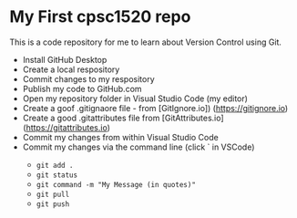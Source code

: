 # My First cpsc1520 repo
This is a code repository for me to learn about Version Control using Git.

- Install GitHub Desktop
- Create a local respository
- Commit changes to my respository
- Publish my code to GitHub.com
- Open my repository folder in Visual Studio Code (my editor)
- Create a goof .gitignaore file - from [GitIgnore.io])
  (https://gitignore.io)
- Create a good .gitattributes file from [GitAttributes.io]
  (https://gitattributes.io)
- Commit my changes from within Visual Studio Code
- Commit my changes via the command line (click <ctrl>` in VSCode)
  - `git add .`
  - `git status`
  - `git command -m "My Message (in quotes)"`
  - `git pull`
  - `git push`
